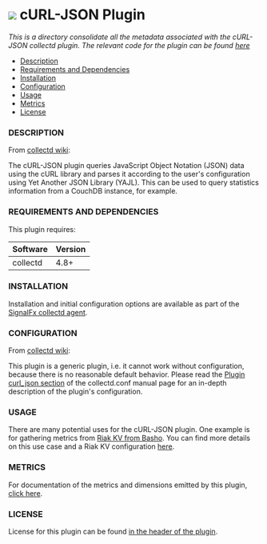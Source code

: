# ![](https://github.com/signalfx/integrations/blob/master/collectd/img/integrations_collectd.png) cURL-JSON Plugin  

_This is a directory consolidate all the metadata associated with the cURL-JSON collectd plugin. The relevant code for the plugin can be found [here](https://github.com/signalfx/collectd/blob/master/src/curl_json.c)_

- [Description](#description)
- [Requirements and Dependencies](#requirements-and-dependencies)
- [Installation](#installation)
- [Configuration](#configuration)
- [Usage](#usage)
- [Metrics](#metrics)
- [License](#license)

### DESCRIPTION

From [collectd wiki](https://collectd.org/wiki/index.php/Plugin:cURL-JSON):

The cURL-JSON plugin queries JavaScript Object Notation (JSON) data using the cURL library and parses it according to the user's configuration using Yet Another JSON Library (YAJL). This can be used to query statistics information from a CouchDB instance, for example.

### REQUIREMENTS AND DEPENDENCIES

This plugin requires:

| Software  | Version        |
|-----------|----------------|
| collectd  | 4.8+ |

### INSTALLATION

Installation and initial configuration options are available as part of the [SignalFx collectd agent](https://github.com/signalfx/integrations/tree/master/collectd).


### CONFIGURATION

From [collectd wiki](https://collectd.org/wiki/index.php/Plugin:cURL-JSON):

This plugin is a generic plugin, i.e. it cannot work without configuration, because there is no reasonable default behavior. Please read the [Plugin curl_json section](https://collectd.org/documentation/manpages/collectd.conf.5.shtml#plugin_curl_json) of the collectd.conf manual page for an in-depth description of the plugin's configuration.

### USAGE

There are many potential uses for the cURL-JSON plugin. One example is for gathering metrics from [Riak KV from Basho](http://basho.com/products/riak-kv/). You can find more details on this use case and a Riak KV configuration [here](https://github.com/signalfx/integrations/tree/master/collectd-riak).

### METRICS

For documentation of the metrics and dimensions emitted by this plugin, [click here](././docs).

### LICENSE

License for this plugin can be found [in the header of the plugin](https://github.com/signalfx/collectd/blob/master/src/curl_json.c).
